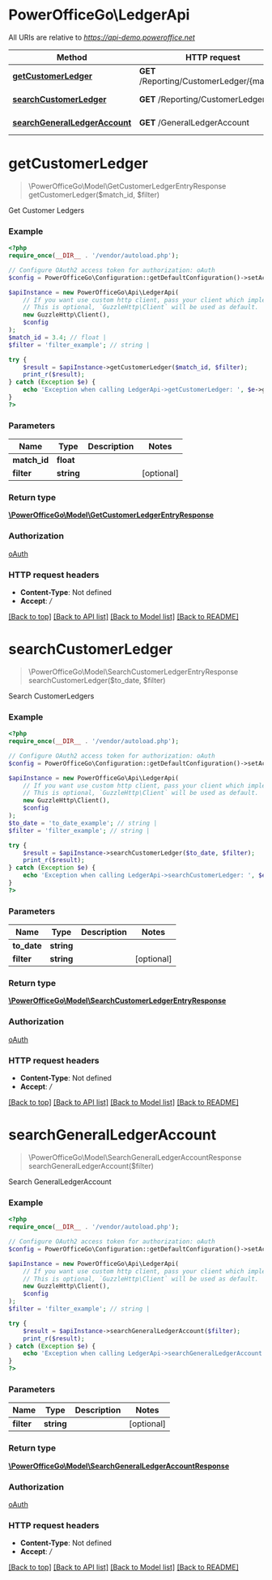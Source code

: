 # PowerOfficeGo\LedgerApi

All URIs are relative to *https://api-demo.poweroffice.net*

Method | HTTP request | Description
------------- | ------------- | -------------
[**getCustomerLedger**](LedgerApi.md#getCustomerLedger) | **GET** /Reporting/CustomerLedger/{matchId} | Get Customer Ledgers
[**searchCustomerLedger**](LedgerApi.md#searchCustomerLedger) | **GET** /Reporting/CustomerLedger | Search CustomerLedgers
[**searchGeneralLedgerAccount**](LedgerApi.md#searchGeneralLedgerAccount) | **GET** /GeneralLedgerAccount | Search GeneralLedgerAccount


# **getCustomerLedger**
> \PowerOfficeGo\Model\GetCustomerLedgerEntryResponse getCustomerLedger($match_id, $filter)

Get Customer Ledgers

### Example
```php
<?php
require_once(__DIR__ . '/vendor/autoload.php');

// Configure OAuth2 access token for authorization: oAuth
$config = PowerOfficeGo\Configuration::getDefaultConfiguration()->setAccessToken('YOUR_ACCESS_TOKEN');

$apiInstance = new PowerOfficeGo\Api\LedgerApi(
    // If you want use custom http client, pass your client which implements `GuzzleHttp\ClientInterface`.
    // This is optional, `GuzzleHttp\Client` will be used as default.
    new GuzzleHttp\Client(),
    $config
);
$match_id = 3.4; // float | 
$filter = 'filter_example'; // string | 

try {
    $result = $apiInstance->getCustomerLedger($match_id, $filter);
    print_r($result);
} catch (Exception $e) {
    echo 'Exception when calling LedgerApi->getCustomerLedger: ', $e->getMessage(), PHP_EOL;
}
?>
```

### Parameters

Name | Type | Description  | Notes
------------- | ------------- | ------------- | -------------
 **match_id** | **float**|  |
 **filter** | **string**|  | [optional]

### Return type

[**\PowerOfficeGo\Model\GetCustomerLedgerEntryResponse**](../Model/GetCustomerLedgerEntryResponse.md)

### Authorization

[oAuth](../../README.md#oAuth)

### HTTP request headers

 - **Content-Type**: Not defined
 - **Accept**: */*

[[Back to top]](#) [[Back to API list]](../../README.md#documentation-for-api-endpoints) [[Back to Model list]](../../README.md#documentation-for-models) [[Back to README]](../../README.md)

# **searchCustomerLedger**
> \PowerOfficeGo\Model\SearchCustomerLedgerEntryResponse searchCustomerLedger($to_date, $filter)

Search CustomerLedgers

### Example
```php
<?php
require_once(__DIR__ . '/vendor/autoload.php');

// Configure OAuth2 access token for authorization: oAuth
$config = PowerOfficeGo\Configuration::getDefaultConfiguration()->setAccessToken('YOUR_ACCESS_TOKEN');

$apiInstance = new PowerOfficeGo\Api\LedgerApi(
    // If you want use custom http client, pass your client which implements `GuzzleHttp\ClientInterface`.
    // This is optional, `GuzzleHttp\Client` will be used as default.
    new GuzzleHttp\Client(),
    $config
);
$to_date = 'to_date_example'; // string | 
$filter = 'filter_example'; // string | 

try {
    $result = $apiInstance->searchCustomerLedger($to_date, $filter);
    print_r($result);
} catch (Exception $e) {
    echo 'Exception when calling LedgerApi->searchCustomerLedger: ', $e->getMessage(), PHP_EOL;
}
?>
```

### Parameters

Name | Type | Description  | Notes
------------- | ------------- | ------------- | -------------
 **to_date** | **string**|  |
 **filter** | **string**|  | [optional]

### Return type

[**\PowerOfficeGo\Model\SearchCustomerLedgerEntryResponse**](../Model/SearchCustomerLedgerEntryResponse.md)

### Authorization

[oAuth](../../README.md#oAuth)

### HTTP request headers

 - **Content-Type**: Not defined
 - **Accept**: */*

[[Back to top]](#) [[Back to API list]](../../README.md#documentation-for-api-endpoints) [[Back to Model list]](../../README.md#documentation-for-models) [[Back to README]](../../README.md)

# **searchGeneralLedgerAccount**
> \PowerOfficeGo\Model\SearchGeneralLedgerAccountResponse searchGeneralLedgerAccount($filter)

Search GeneralLedgerAccount

### Example
```php
<?php
require_once(__DIR__ . '/vendor/autoload.php');

// Configure OAuth2 access token for authorization: oAuth
$config = PowerOfficeGo\Configuration::getDefaultConfiguration()->setAccessToken('YOUR_ACCESS_TOKEN');

$apiInstance = new PowerOfficeGo\Api\LedgerApi(
    // If you want use custom http client, pass your client which implements `GuzzleHttp\ClientInterface`.
    // This is optional, `GuzzleHttp\Client` will be used as default.
    new GuzzleHttp\Client(),
    $config
);
$filter = 'filter_example'; // string | 

try {
    $result = $apiInstance->searchGeneralLedgerAccount($filter);
    print_r($result);
} catch (Exception $e) {
    echo 'Exception when calling LedgerApi->searchGeneralLedgerAccount: ', $e->getMessage(), PHP_EOL;
}
?>
```

### Parameters

Name | Type | Description  | Notes
------------- | ------------- | ------------- | -------------
 **filter** | **string**|  | [optional]

### Return type

[**\PowerOfficeGo\Model\SearchGeneralLedgerAccountResponse**](../Model/SearchGeneralLedgerAccountResponse.md)

### Authorization

[oAuth](../../README.md#oAuth)

### HTTP request headers

 - **Content-Type**: Not defined
 - **Accept**: */*

[[Back to top]](#) [[Back to API list]](../../README.md#documentation-for-api-endpoints) [[Back to Model list]](../../README.md#documentation-for-models) [[Back to README]](../../README.md)

